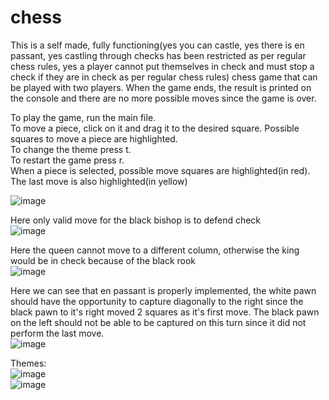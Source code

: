 # chess
This is a self made, fully functioning(yes you can castle, yes there is en passant, yes castling through checks has been restricted as per regular chess rules, yes a player cannot put themselves in check and must stop a check if they are in check as per regular chess rules) chess game that can be played with two players. When the game ends, the result is printed on the console and there are no more possible moves since the game is over. 

To play the game, run the main file.   
To move a piece, click on it and drag it to the desired square. Possible squares to move a piece are highlighted.   
To change the theme press t.   
To restart the game press r.   
When a piece is selected, possible move squares are highlighted(in red). The last move is also highlighted(in yellow)

![image](https://github.com/user-attachments/assets/25ae074c-6448-4894-a373-47b3ec458e08)   

Here only valid move for the black bishop is to defend check   
![image](https://github.com/user-attachments/assets/a7e1743e-ca8d-4517-896a-90ed63b4e0e5)   

Here the queen cannot move to a different column, otherwise the king would be in check because of the black rook   
![image](https://github.com/user-attachments/assets/aaf1222f-7045-46af-b221-35bfbcecf696)   

Here we can see that en passant is properly implemented, the white pawn should have the opportunity to capture diagonally to the right since the black pawn to it's right moved 2 squares as it's first move. The black pawn on the left should not be able to be captured on this turn since it did not perform the last move.   
![image](https://github.com/user-attachments/assets/f717ee09-aba7-43ce-9ce0-0d0a165eef31)



Themes:   
![image](https://github.com/user-attachments/assets/372903d5-611f-4694-b9fc-7713e022d613)   
![image](https://github.com/user-attachments/assets/ba0b1fbd-cf7b-4045-ba19-b6e069bbf5c8)



